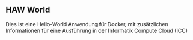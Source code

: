 ## HAW World ##

Dies ist eine Hello-World Anwendung für Docker, mit zusätzlichen Informationen für
eine Ausführung in der Informatik Compute Cloud (ICC)
